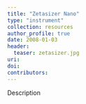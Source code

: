 ```yaml
---
title: "Zetasizer Nano"
type: "instrument"
collection: resources
author_profile: true
date: 2008-01-03
header:
  teaser: zetasizer.jpg
uri: 
doi: 
contributors: 
---
```

<p align= "justify">

Description

